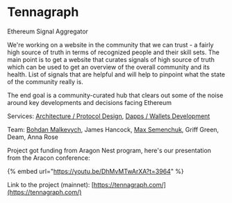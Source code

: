 # Tennagraph

Ethereum Signal Aggregator

We're working on a website in the community that we can trust - a fairly high source of truth in terms of recognized people and their skill sets. The main point is to get a website that curates signals of high source of truth which can be used to get an overview of the overall community and its health. List of signals that are helpful and will help to pinpoint what the state of the community really is.

The end goal is a community-curated hub that clears out some of the noise around key developments and decisions facing Ethereum

Services: [Architecture / Protocol Design](../architecture-design-protocol/), [Dapps / Wallets Development](../architecture-design-protocol/dapps-wallets-development.md)

Team: [Bohdan Malkevych](../org-1/bohdan-malkevych.md), James Hancock, [Max Semenchuk](../org-1/max-semenchuk.md), Griff Green, Deam, Anna Rose

Project got funding from Aragon Nest program, here's our presentation from the Aracon conference:

{% embed url="https://youtu.be/DhMvMTwArXA?t=3964" %}



Link to the project \(mainnet\): [https://tennagraph.com/](https://tennagraph.com/)

